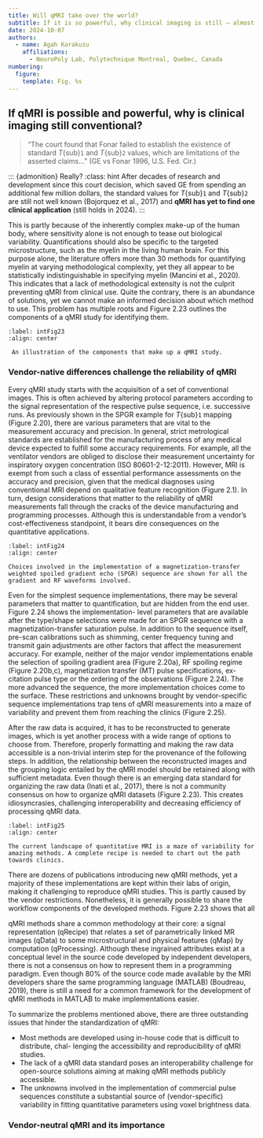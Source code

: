 ```yaml
---
title: Will qMRI take over the world? 
subtitle: If it is so powerful, why clinical imaging is still – almost purely – conventional?
date: 2024-10-07
authors:
  - name: Agah Karakuzu
    affiliations:
      - NeuroPoly Lab, Polytechnique Montreal, Quebec, Canada
numbering:
  figure:
    template: Fig. %s
---
```


## If qMRI is possible and powerful, why is clinical imaging still conventional?

> “The court found that Fonar failed to establish the existence of standard _T_{sub}`1` and _T_{sub}`2` values, which are limitations of the asserted claims...” (GE vs Fonar 1996, U.S. Fed. Cir.)

::: {admonition} Really?
:class: hint 
After decades of research and development since this court decision, which saved GE from spending an additional few million dollars, the standard values for _T_{sub}`1` and _T_{sub}`2` are still not well known (Bojorquez et al., 2017) and **qMRI has yet to find one clinical application** (still holds in 2024). 
:::

This is partly because of the inherently complex make-up of the human body, where sensitivity alone is not enough to tease out biological variability. Quantifications should also be specific to the targeted microstructure, such as the myelin in the living human brain. For this purpose alone, the literature offers more than 30 methods for quantifying myelin at varying methodological complexity, yet they all appear to be statistically indistinguishable in specifying myelin (Mancini et al., 2020). This indicates that a lack of methodological extensity is not the culprit preventing qMRI from clinical use. Quite the contrary, there is an abundance of solutions, yet we cannot make an informed decision about which method to use. This problem has multiple roots and Figure 2.23 outlines the components of a qMRI study for identifying them.

```{figure} ./img/int_fig23.jpg
:label: intFig23
:align: center

 An illustration of the components that make up a qMRI study.
```

### Vendor-native differences challenge the reliability of qMRI

Every qMRI study starts with the acquisition of a set of conventional images. This is often achieved by altering protocol parameters according to the signal representation of the respective pulse sequence, i.e. successive runs. As previously shown in the SPGR example for _T_{sub}`1` mapping (Figure 2.20), there are various parameters that are vital to the measurement accuracy and precision. In general, strict metrological standards are established for the manufacturing process of any medical device expected to fulfill some accuracy requirements. For example, all the ventilator vendors are obliged to disclose their measurement uncertainty for inspiratory oxygen concentration (ISO 80601-2-12:2011). However, MRI is exempt from such a class of essential performance assessments on the accuracy and precision, given that the medical diagnoses using conventional MRI depend on qualitative feature recognition (Figure 2.1). In turn, design considerations that matter to the reliability of qMRI measurements fall through the cracks of the device manufacturing and programming processes. Although this is understandable from a vendor’s cost-effectiveness standpoint, it bears dire consequences on the quantitative applications.

```{figure} ./img/int_fig24.jpg
:label: intFig24
:align: center

Choices involved in the implementation of a magnetization-transfer weighted spoiled gradient echo (SPGR) sequence are shown for all the gradient and RF waveforms involved.
```

Even for the simplest sequence implementations, there may be several parameters that matter to quantification, but are hidden from the end user. Figure 2.24 shows the implementation- level parameters that are available after the type/shape selections were made for an SPGR sequence with a magnetization-transfer saturation pulse. In addition to the sequence itself, pre-scan calibrations such as shimming, center frequency tuning and transmit gain adjustments are other factors that affect the measurement accuracy. For example, neither of the major vendor implementations enable the selection of spoiling gradient area (Figure 2.20a), RF spoiling regime (Figure 2.20b,c), magnetization transfer (MT) pulse specifications, ex- citation pulse type or the ordering of the observations (Figure 2.24). The more advanced the sequence, the more implementation choices come to the surface. These restrictions and unknowns brought by vendor-specific sequence implementations trap tens of qMRI measurements into a maze of variability and prevent them from reaching the clinics (Figure 2.25).

After the raw data is acquired, it has to be reconstructed to generate images, which is yet another process with a wide range of options to choose from. Therefore, properly formatting and making the raw data accessible is a non-trivial interim step for the provenance of the following steps. In addition, the relationship between the reconstructed images and the grouping logic entailed by the qMRI model should be retained along with sufficient metadata. Even though there is an emerging data standard for organizing the raw data (Inati et al., 2017), there is not a community consensus on how to organize qMRI datasets (Figure 2.23). This creates idiosyncrasies, challenging interoperability and decreasing efficiency of processing qMRI data.

```{figure} ./img/int_fig25.jpg
:label: intFig25
:align: center

The current landscape of quantitative MRI is a maze of variability for amazing methods. A complete recipe is needed to chart out the path towards clinics.
```

There are dozens of publications introducing new qMRI methods, yet a majority of these implementations are kept within their labs of origin, making it challenging to reproduce qMRI studies. This is partly caused by the vendor restrictions. Nonetheless, it is generally possible to share the workflow components of the developed methods. Figure 2.23 shows that all

qMRI methods share a common methodology at their core: a signal representation (qRecipe) that relates a set of parametrically linked MR images (qData) to some microstructural and physical features (qMap) by computation (qProcessing). Although these ingrained attributes exist at a conceptual level in the source code developed by independent developers, there is not a consensus on how to represent them in a programming paradigm. Even though 80% of the source code made available by the MRI developers share the same programming language (MATLAB) (Boudreau, 2019), there is still a need for a common framework for the development of qMRI methods in MATLAB to make implementations easier.


To summarize the problems mentioned above, there are three outstanding issues that hinder the standardization of qMRI:
* Most methods are developed using in-house code that is difficult to distribute, chal- lenging the accessibility and reproducibility of qMRI studies.
* The lack of a qMRI data standard poses an interoperability challenge for open-source solutions aiming at making qMRI methods publicly accessible.
* The unknowns involved in the implementation of commercial pulse sequences constitute a substantial source of (vendor-specific) variability in fitting quantitative parameters using voxel brightness data.

### Vendor-neutral qMRI and its importance